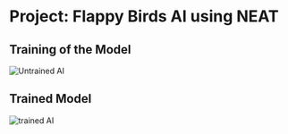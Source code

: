 # Project: Flappy Birds AI using NEAT
## Training of the Model
![Untrained AI](https://github.com/kunmukh/Interesting-Projects/blob/master/demoUntrainedFlappyBirdAI.gif)
## Trained Model
![trained AI](https://github.com/kunmukh/Interesting-Projects/blob/master/demoTrainedFlappyBirdAI.gif)
